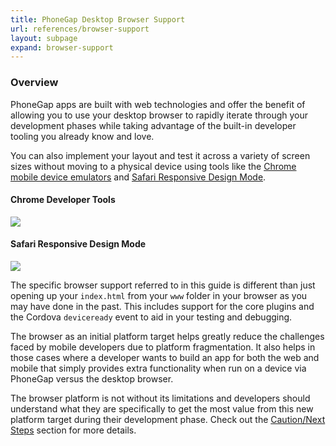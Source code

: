 ```yaml
---
title: PhoneGap Desktop Browser Support
url: references/browser-support
layout: subpage
expand: browser-support
---
```


### Overview
PhoneGap apps are built with web technologies and offer the benefit of allowing you to use your desktop browser
to rapidly iterate through your development phases while taking advantage of the built-in developer tooling you already 
know and love. 

You can also implement your layout and test it across a variety of screen sizes without moving to a physical device using tools like
the [Chrome mobile device emulators](https://developers.google.com/web/tools/chrome-devtools/iterate/device-mode/) and [Safari Responsive
Design Mode](https://developer.apple.com/safari/tools/).


#### Chrome Developer Tools
![](/images/browser-support/chrome-debug-deviceready.png)

#### Safari Responsive Design Mode
![](/images/browser-support/safari-responsive2.png)

The specific browser support referred to in this guide is different than just opening up your `index.html` from your `www` folder in
your browser as you may have done in the past. This includes support for the core plugins and the Cordova `deviceready` event to aid
 in your testing and debugging. 

The browser as an initial platform target helps greatly reduce the challenges faced by mobile developers due 
to platform fragmentation. It also helps in those cases where a developer wants to build an app for both the
web and mobile that simply provides extra functionality when run on a device via PhoneGap versus the desktop
 browser. 
 
 The browser platform is not without its limitations and developers should understand what they are specifically
 to get the most value from this new platform target during their development phase. Check out the 
 [Caution/Next Steps](/references/browser-support/caution-next-steps) section for more details. 
